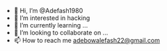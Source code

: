 - 👋 Hi, I’m @Adefash1980
- 👀 I’m interested in hacking 
- 🌱 I’m currently learning ...
- 💞️ I’m looking to collaborate on ...
- 📫 How to reach me adebowalefash22@gmail.com

<!---
Adefash1980/Adefash1980 is a ✨ special ✨ repository because its `README.md` (this file) appears on your GitHub profile.
You can click the Preview link to take a look at your changes.
--->
